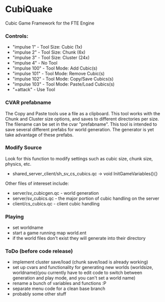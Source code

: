 # CubiQuake
Cubic Game Framework for the FTE Engine

### Controls:
- "impulse 1" - Tool Size: Cubic (1x)
- "impulse 2" - Tool Size: Chunk (6x)
- "impulse 3" - Tool Size: Cluster (24x)
- "impulse 4" - No Tool
- "impulse 100" - Tool Mode: Add Cubic(s)
- "impulse 101" - Tool Mode: Remove Cubic(s)
- "impulse 102" - Tool Mode: Copy/Save Cubics(s)
- "impulse 103" - Tool Mode: Paste/Load Cubics(s)
- "+attack" - Use Tool

### CVAR prefabname
The Copy and Paste tools use a file as a clipboard. This tool works with the Chunk and Cluster size options, and saves to different directories per size. The filename can be set in the cvar "prefabname". This tool is intended to save several different prefabs for world generation. The generator is yet take advantage of these prefabs.

### Modify Source
Look for this function to modify settings such as cubic size, chunk size, physics, etc.
- shared_server_client/sh_sv_cs_cubics.qc -> void InitGameVariables(){}

Other files of intereset include:
- server/sv_cubicgen.qc - world generation
- server/sv_cubics.qc - the major portion of cubic handling on the server
- client/cs_cubics.qc - client cubic handling

### Playing
- set worldname
- start a game running map world.ent
- if the world files don't exist they will generate into their directory

### ToDo (before code release)
- implement cluster save/load (chunk save/load is already working)
- set up cvars and functionality for generating new worlds (worldsize, worldname)(you currently have to edit code to switch between generation and play mode, and you can't set a world name)
- rename a bunch of variables and functions :P
- separate menu code for a clean base branch
- probably some other stuff
